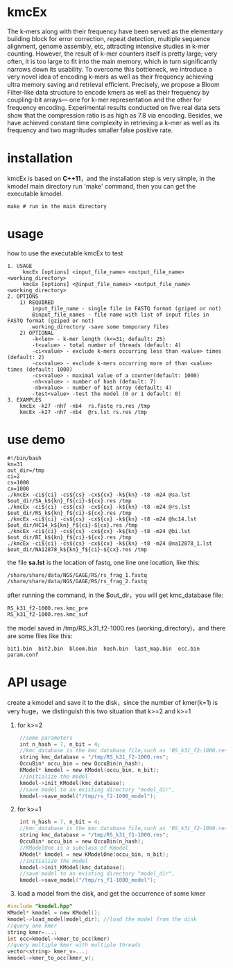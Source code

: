 ﻿# kmcEx
The k-mers along with their frequency have been served as the elementary building block for error correction, repeat detection, multiple sequence alignment, genome assembly, etc, attracting intensive studies in k-mer counting. However, the result of k-mer counters itself is pretty large; very often, it is too large to ﬁt into the main memory, which in turn signiﬁcantly narrows down its usability. To overcome this bottleneck, we introduce a very novel idea of encoding k-mers as well as their frequency achieving ultra memory saving and retrieval eﬃcient. Precisely, we propose a Bloom Filter-like data structure to encode kmers as well as their frequency by coupling-bit arrays— one for k-mer representation and the other for frequency encoding. Experimental results conducted on ﬁve real data sets show that the compression ratio is as high as 7.8 via encoding. Besides, we have achieved constant time complexity in retrieving a k-mer as well as its frequency and two magnitudes smaller false positive rate.

# installation 
kmcEx is based on **C++11**，and the installation step is very simple, in the kmodel main directory run 'make'  command, then you can get the executable kmodel.
```
make # run in the main directory 
```
# usage
how to use  the executable kmcEx to test
```
1. USAGE
     kmcEx [options] <input_file_name> <output_file_name> <working_directory>
     kmcEx [options] <@input_file_names> <output_file_name> <working_directory>
2. OPTIONS
	1) REQUIRED
		input_file_name - single file in FASTQ format (gziped or not)
		@input_file_names - file name with list of input files in FASTQ format (gziped or not)
		working_directory -save some temporary files
	2) OPTIONAL
		-k<len> - k-mer length (k<=31; default: 25)
		-t<value> - total number of threads (default: 4)
		-ci<value> - exclude k-mers occurring less than <value> times (default: 2)
		-cx<value> - exclude k-mers occurring more of than <value> times (default: 1000)
		-cs<value> - maximal value of a counter(default: 1000)
		-nh<value> - number of hash (default: 7)
		-nb<value> - number of bit array (default: 4)
		-test<value> -test the model (0 or 1 default: 0)
3. EXAMPLES
	kmcEx -k27 -nh7 -nb4  rs.fastq rs.res /tmp
	kmcEx -k27 -nh7 -nb4  @rs.lst rs.res /tmp
```

# use demo

```
#!/bin/bash
kn=31
out_dir=/tmp 
ci=2
cs=1000
cx=1000
./kmcEx -ci${ci} -cs${cs} -cx${cx} -k${kn} -t8 -m24 @sa.lst $out_dir/SA_k${kn}_f${ci}-${cx}.res /tmp
./kmcEx -ci${ci} -cs${cs} -cx${cx} -k${kn} -t8 -m24 @rs.lst $out_dir/RS_k${kn}_f${ci}-${cx}.res /tmp
./kmcEx -ci${ci} -cs${cs} -cx${cx} -k${kn} -t8 -m24 @hc14.lst $out_dir/HC14_k${kn}_f${ci}-${cx}.res /tmp
./kmcEx -ci${ci} -cs${cs} -cx${cx} -k${kn} -t8 -m24 @bi.lst $out_dir/BI_k${kn}_f${ci}-${cx}.res /tmp
./kmcEx -ci${ci} -cs${cs} -cx${cx} -k${kn} -t8 -m24 @na12878_1.lst $out_dir/NA12878_k${kn}_f${ci}-${cx}.res /tmp
```
the file **sa.lst**  is the location of fastq, one line one location, like this:
```
/share/share/data/NGS/GAGE/RS/rs_frag_1.fastq
/share/share/data/NGS/GAGE/RS/rs_frag_2.fastq
```
after running the command, in the $out_dir，you will get kmc_database file:

    RS_k31_f2-1000.res.kmc_pre
    RS_k31_f2-1000.res.kmc_suf
the model saved  in  /tmp/RS_k31_f2-1000.res  (working_directory)，and there are some files like this:

    bit1.bin  bit2.bin  bloom.bin  hash.bin  last_map.bin  occ.bin  param.conf

# API usage
create a kmodel and save it to the disk，since the number of kmer(k=1) is very huge，we distinguish this two situation that k>=2 and k>=1 
1) for k>=2
```c
	//some parameters
	int n_hash = 7, n_bit = 4;
	//kmc_database is the kmc database file,such as 'RS_k31_f2-1000.res'
	string kmc_database = "/tmp/RS_k31_f2-1000.res";
	OccuBin* occu_bin = new OccuBin(n_hash);
	KModel* kmodel = new KModel(occu_bin, n_bit);
	//initialize the model
	kmodel->init_KModel(kmc_database);
	//save model to an existing directory "model_dir",
	kmodel->save_model("/tmp/rs_f2-1000_model");
```
2) for k>=1
```c
	int n_hash = 7, n_bit = 4;
	//kmc_database is the kmc database file,such as 'RS_k31_f2-1000.res'
	string kmc_database = "/tmp/RS_k31_f1-1000.res";
	OccuBin* occu_bin = new OccuBin(n_hash);
	//KModelOne is a subclass of Kmodel
	KModel* kmodel = new KModelOne(occu_bin, n_bit);
	//initialize the model
	kmodel->init_KModel(kmc_database);
	//save model to an existing directory "model_dir",
	kmodel->save_model("/tmp/rs_f1-1000_model");
```

3) load a model from  the disk, and get the occurrence of some kmer
```c
#include "kmodel.hpp"
KModel* kmodel = new KModel();
kmodel->load_model(model_dir); //load the model from the disk
//query one kmer 
string kmer=...;
int occ=kmodel->kmer_to_occ(kmer) 
//query multiple kmer with multiple threads
vector<string> kmer_v=...;
kmodel->kmer_to_occ(kmer_v);
```